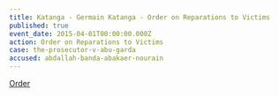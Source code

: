 ```yaml
---
title: Katanga - Germain Katanga - Order on Reparations to Victims
published: true
event_date: 2015-04-01T00:00:00.000Z
action: Order on Reparations to Victims
case: the-prosecutor-v-abu-garda
accused: abdallah-banda-abakaer-nourain
---
```



[Order](https://www.icc-cpi.int/Pages/record.aspx?docNo=ICC-01/04-01/07-3532)